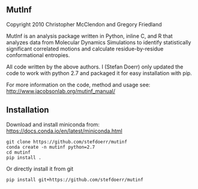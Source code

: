 MutInf
------
Copyright 2010 Christopher McClendon and Gregory Friedland

MutInf is an analysis package written in Python, inline C, and R that analyzes data from Molecular Dynamics Simulations to identify statistically significant correlated motions and calculate residue-by-residue conformational entropies.

All code written by the above authors. I (Stefan Doerr) only updated the code to work with python 2.7 and packaged it for easy installation with pip.

For more information on the code, method and usage see:
http://www.jacobsonlab.org/mutinf_manual/


Installation
------------
Download and install miniconda from: https://docs.conda.io/en/latest/miniconda.html

```
git clone https://github.com/stefdoerr/mutinf
conda create -n mutinf python=2.7
cd mutinf
pip install .
```

Or directly install it from git

```
pip install git+https://github.com/stefdoerr/mutinf
```